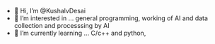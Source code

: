- 👋 Hi, I’m @KushalvDesai
- 👀 I’m interested in ... general programming, working of AI and data collection and processsing by AI
- 🌱 I’m currently learning ... C/c++ and python, 
<!---
- 💞️ I’m looking to collaborate on ... 
- 📫 How to reach me ... 


KushalvDesai/KushalvDesai is a ✨ special ✨ repository because its `README.md` (this file) appears on your GitHub profile.
You can click the Preview link to take a look at your changes.
--->
